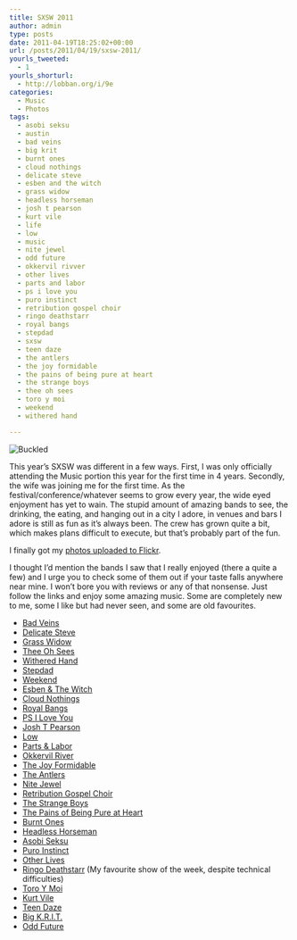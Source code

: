 ```yaml
---
title: SXSW 2011
author: admin
type: posts
date: 2011-04-19T18:25:02+00:00
url: /posts/2011/04/19/sxsw-2011/
yourls_tweeted:
  - 1
yourls_shorturl:
  - http://lobban.org/i/9e
categories:
  - Music
  - Photos
tags:
  - asobi seksu
  - austin
  - bad veins
  - big krit
  - burnt ones
  - cloud nothings
  - delicate steve
  - esben and the witch
  - grass widow
  - headless horseman
  - josh t pearson
  - kurt vile
  - life
  - low
  - music
  - nite jewel
  - odd future
  - okkervil rivver
  - other lives
  - parts and labor
  - ps i love you
  - puro instinct
  - retribution gospel choir
  - ringo deathstarr
  - royal bangs
  - stepdad
  - sxsw
  - teen daze
  - the antlers
  - the joy formidable
  - the pains of being pure at heart
  - the strange boys
  - thee oh sees
  - toro y moi
  - weekend
  - withered hand

---
```

<img class="alignnone size-large wp-image-1469215902" title="5607066879_9cf7610147_z" src="http://lobban.org/wp-content/uploads/2011/04/5607066879_9cf7610147_z-564x423.jpg" alt="Buckled" />

This year&#8217;s SXSW was different in a few ways. First, I was only officially attending the Music portion this year for the first time in 4 years. Secondly, the wife was joining me for the first time. As the festival/conference/whatever seems to grow every year, the wide eyed enjoyment has yet to wain. The stupid amount of amazing bands to see, the drinking, the eating, and hanging out in a city I adore, in venues and bars I adore is still as fun as it&#8217;s always been. The crew has grown quite a bit, which makes plans difficult to execute, but that&#8217;s probably part of the fun.

I finally got my [photos uploaded to Flickr][1].

I thought I&#8217;d mention the bands I saw that I really enjoyed (there a quite a few) and I urge you to check some of them out if your taste falls anywhere near mine. I won&#8217;t bore you with reviews or any of that nonsense. Just follow the links and enjoy some amazing music. Some are completely new to me, some I like but had never seen, and some are old favourites.

  * [Bad Veins][2]
  * [Delicate Steve][3]
  * [Grass Widow][4]
  * [Thee Oh Sees][5]
  * [Withered Hand][6]
  * [Stepdad][7]
  * [Weekend][8]
  * [Esben & The Witch][9]
  * [Cloud Nothings][10]
  * [Royal Bangs][11]
  * [PS I Love You][12]
  * [Josh T Pearson][13]
  * [Low][14]
  * [Parts & Labor][15]
  * [Okkervil River][16]
  * [The Joy Formidable][17]
  * [The Antlers][18]
  * [Nite Jewel][19]
  * [Retribution Gospel Choir][20]
  * [The Strange Boys][21]
  * [The Pains of Being Pure at Heart][22]
  * [Burnt Ones][23]
  * [Headless Horseman][24]
  * [Asobi Seksu][25]
  * [Puro Instinct][26]
  * [Other Lives][27]
  * [Ringo Deathstarr][28] (My favourite show of the week, despite technical difficulties)
  * [Toro Y Moi][29]
  * [Kurt Vile][30]
  * [Teen Daze][31]
  * [Big K.R.I.T.][32]
  * [Odd Future][33]

 [1]: http://www.flickr.com/photos/nonimage/sets/72157626345553699/ "SXSW 2011 photos"
 [2]: http://www.badveins.net/
 [3]: http://delicatesteve.com/
 [4]: http://wizardmountain.org/grasswidow/
 [5]: http://www.theeohsees.com/
 [6]: http://witheredhand.com/
 [7]: http://www.stepdad.us/
 [8]: http://www.myspace.com/weekendmusic
 [9]: http://www.esbenandthewitch.co.uk/
 [10]: http://www.myspace.com/cloudnothings
 [11]: http://www.royalbangs.com/
 [12]: http://www.myspace.com/psiloveyouband
 [13]: http://www.joshtpearson.co.uk/
 [14]: http://chairkickers.com
 [15]: http://www.partsandlabor.net/
 [16]: http://www.okkervilriver.com/
 [17]: http://www.thejoyformidable.com/
 [18]: http://www.antlersmusic.com/
 [19]: http://www.nitejewel.com/
 [20]: http://retributiongospelchoir.com/
 [21]: http://www.myspace.com/thestrangeboys
 [22]: http://www.thepainsofbeingpureatheart.com/
 [23]: http://burntones.bandcamp.com/
 [24]: http://headlesshorseman.bandcamp.com/
 [25]: http://www.asobiseksu.com/
 [26]: http://puroinstinct.bandcamp.com/
 [27]: http://otherlives.com/
 [28]: http://www.last.fm/music/Ringo+Deathstarr
 [29]: http://www.myspace.com/toroymoi
 [30]: http://kurtvile.com/
 [31]: http://teendaze.tumblr.com/
 [32]: http://www.myspace.com/bigkrit
 [33]: http://oddfuture.com/